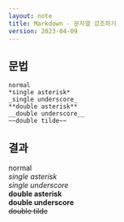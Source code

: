 ```yaml
---
layout: note
title: Markdown - 문자열 강조하기
version: 2023-04-09
---
```





## 문법

```
normal   
*single asterisk*   
_single underscore_   
**double asterisk**   
__double underscore__   
~~double tilde~~
```


## 결과

normal   
*single asterisk*   
_single underscore_   
**double asterisk**   
__double underscore__   
~~double tilde~~
